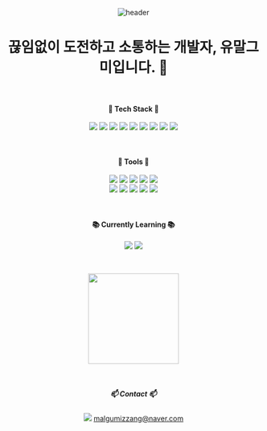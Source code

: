 <div align="center">

![header](https://capsule-render.vercel.app/api?type=waving&text=Malgumi&color=gradient&height=250&section=header&fontSize=70&fontcolor=white)

# 끊임없이 도전하고 소통하는 개발자, 유말그미입니다. 👋

<br>

#### 🔨 Tech Stack 🔨

<img src="https://img.shields.io/badge/JavaScript-F7DF1E?style=flat-square&logo=JavaScript&logoColor=white"/> <img src="https://img.shields.io/badge/C-A8B9CC?style=flat-square&logo=C&logoColor=white"/> <img src="https://img.shields.io/badge/Java-02569B?style=flat-square"/> <img src="https://img.shields.io/badge/HTML-E34F26?style=flat-square&logo=html5&logoColor=white"/> <img src="https://img.shields.io/badge/Dart-0175C2?style=flat-square&logo=dart&logoColor=white"/> <img src="https://img.shields.io/badge/Python-3776AB?style=flat-square&logo=python&logoColor=white"/> <img src="https://img.shields.io/badge/MySQL-3776AB?style=flat-square&logo=mysql&logoColor=white"/> <img src="https://img.shields.io/badge/Flutter-02569B?style=flat-square&logo=flutter&logoColor=white"/> <img src="https://img.shields.io/badge/Node.js-02569B?style=flat-square&logo=nodedotjs&logoColor=white"/>

<br>

#### 🔧 Tools 🔧

<img src="https://img.shields.io/badge/Git-F05032?style=flat-square&logo=git&logoColor=white"/> <img src="https://img.shields.io/badge/github-181717?style=flat-square&logo=github&logoColor=white"/> <img src="https://img.shields.io/badge/Notion-000000?style=flat-square&logo=notion&logoColor=white"/> <img src="https://img.shields.io/badge/Discord-5865F2?style=flat-square&logo=discord&logoColor=white"/> <img src="https://img.shields.io/badge/Slack-4A154B?style=flat-square&logo=slack&logoColor=white"/> 
<br> 
<img src="https://img.shields.io/badge/Eclipse IDE-2C2255?style=flat-square&logo=eclipseide&logoColor=white"/> <img src="https://img.shields.io/badge/Anaconda-44A833?style=flat-square&logo=anaconda&logoColor=white"/> <img src="https://img.shields.io/badge/IntelliJ IDEA-44A833?style=flat-square&logo=intellijidea&logoColor=white"/> <img src="https://img.shields.io/badge/VisualStudio-5C2D91?style=flat-square&logo=visualstudio&logoColor=white"/> <img src="https://img.shields.io/badge/VisualStudioCode-007ACC?style=flat-square&logo=visualstudiocode&logoColor=white"/>

<br>

#### 📚 Currently Learning 📚

<img src="https://img.shields.io/badge/Csharp-512BD4?style=flat-square&logo=csharp&logoColor=white"/> <img src="https://img.shields.io/badge/C++-00599C?style=flat-square&logo=cplusplus&logoColor=white"/> 

<br>


<a href="https://github.com/imysh578"><img align="center" style="height:180px" src="https://github-readme-stats.vercel.app/api/top-langs/?username=malgumi&layout=compact&theme=nord&hide_border=true" /></a>

<br>


##### 📫 Contact 📫 

<a href="https://naver.com" target="_blank"><img src="https://img.shields.io/badge/Naver-03C75A?style=flat-square&logo=naver&logoColor=white"/></a> malgumizzang@naver.com

</div>
